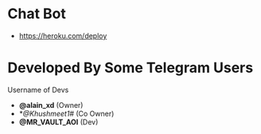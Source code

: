 
# Chat Bot

- https://heroku.com/deploy

# Developed By Some Telegram Users 

Username of Devs

- **@alain_xd** (Owner) 
- **@Khushmeet1*# (Co Owner) 
- **@MR_VAULT_AOI** (Dev) 
